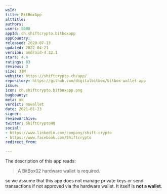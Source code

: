 ```yaml
---
wsId: 
title: BitBoxApp
altTitle: 
authors: 
users: 5000
appId: ch.shiftcrypto.bitboxapp
appCountry: 
released: 2020-07-13
updated: 2022-04-21
version: android-4.32.1
stars: 4.4
ratings: 83
reviews: 3
size: 31M
website: https://shiftcrypto.ch/app/
repository: https://github.com/digitalbitbox/bitbox-wallet-app
issue: 
icon: ch.shiftcrypto.bitboxapp.png
bugbounty: 
meta: ok
verdict: nowallet
date: 2021-01-23
signer: 
reviewArchive: 
twitter: ShiftCryptoHQ
social:
- https://www.linkedin.com/company/shift-crypto
- https://www.facebook.com/Shiftcrypto
redirect_from: 

---
```


The description of this app reads:

> A BitBox02 hardware wallet is required.

so we assume that this app does not manage private keys or send transactions if
not approved via the hardware wallet. It itself is **not a wallet**.
